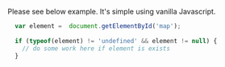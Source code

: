 Please see below example. It's simple using vanilla Javascript.

~~~javascript
  var element =  document.getElementById('map');
  
  if (typeof(element) != 'undefined' && element != null) {
    // do some work here if element is exists
  }
~~~
